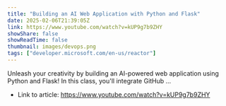 ```yaml
---
title: "Building an AI Web Application with Python and Flask"
date: 2025-02-06T21:39:05Z
link: https://www.youtube.com/watch?v=kUP9g7b9ZHY
showShare: false
showReadTime: false
thumbnail: images/devops.png
tags: ["developer.microsoft.com/en-us/reactor"]
---
```

Unleash your creativity by building an AI-powered web application using Python and Flask! In this class, you'll integrate GitHub ...

- Link to article: https://www.youtube.com/watch?v=kUP9g7b9ZHY